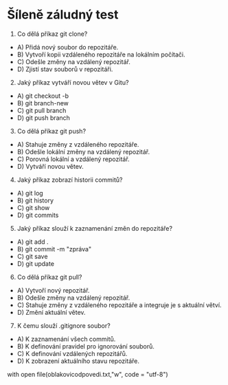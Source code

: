 # Šíleně záludný test

1. Co dělá příkaz git clone?

- A) Přidá nový soubor do repozitáře.
- B) Vytvoří kopii vzdáleného repozitáře na lokálním počítači.
- C) Odešle změny na vzdálený repozitář.
- D) Zjistí stav souborů v repozitáři.

2. Jaký příkaz vytváří novou větev v Gitu?

- A) git checkout -b
- B) git branch-new
- C) git pull branch
- D) git push branch

3. Co dělá příkaz git push?

- A) Stahuje změny z vzdáleného repozitáře.
- B) Odešle lokální změny na vzdálený repozitář.
- C) Porovná lokální a vzdálený repozitář.
- D) Vytváří novou větev.

4. Jaký příkaz zobrazí historii commitů?

- A) git log
- B) git history
- C) git show
- D) git commits

5. Jaký příkaz slouží k zaznamenání změn do repozitáře?

- A) git add .
- B) git commit -m "zpráva"
- C) git save
- D) git update

6. Co dělá příkaz git pull?

- A) Vytvoří nový repozitář.
- B) Odešle změny na vzdálený repozitář.
- C) Stahuje změny z vzdáleného repozitáře a integruje je s aktuální větví.
- D) Změní aktuální větev.

7. K čemu slouží .gitignore soubor?

- A) K zaznamenání všech commitů.
- B) K definování pravidel pro ignorování souborů.
- C) K definování vzdálených repozitářů.
- D) K zobrazení aktuálního stavu repozitáře.


with open file(oblakovicodpovedi.txt,"w", code = "utf-8")